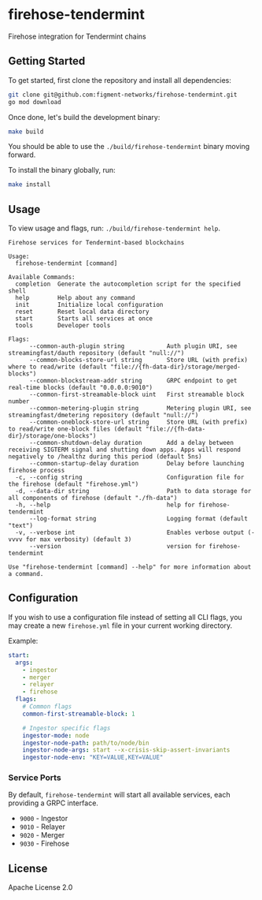 # firehose-tendermint

Firehose integration for Tendermint chains

## Getting Started

To get started, first clone the repository and install all dependencies:

```bash
git clone git@github.com:figment-networks/firehose-tendermint.git
go mod download
```

Once done, let's build the development binary:

```bash
make build
```

You should be able to use the `./build/firehose-tendermint` binary moving forward.

To install the binary globally, run:

```bash
make install
```

## Usage

To view usage and flags, run: `./build/firehose-tendermint help`.

```
Firehose services for Tendermint-based blockchains

Usage:
  firehose-tendermint [command]

Available Commands:
  completion  Generate the autocompletion script for the specified shell
  help        Help about any command
  init        Initialize local configuration
  reset       Reset local data directory
  start       Starts all services at once
  tools       Developer tools

Flags:
      --common-auth-plugin string            Auth plugin URI, see streamingfast/dauth repository (default "null://")
      --common-blocks-store-url string       Store URL (with prefix) where to read/write (default "file://{fh-data-dir}/storage/merged-blocks")
      --common-blockstream-addr string       GRPC endpoint to get real-time blocks (default "0.0.0.0:9010")
      --common-first-streamable-block uint   First streamable block number
      --common-metering-plugin string        Metering plugin URI, see streamingfast/dmetering repository (default "null://")
      --common-oneblock-store-url string     Store URL (with prefix) to read/write one-block files (default "file://{fh-data-dir}/storage/one-blocks")
      --common-shutdown-delay duration       Add a delay between receiving SIGTERM signal and shutting down apps. Apps will respond negatively to /healthz during this period (default 5ns)
      --common-startup-delay duration        Delay before launching firehose process
  -c, --config string                        Configuration file for the firehose (default "firehose.yml")
  -d, --data-dir string                      Path to data storage for all components of firehose (default "./fh-data")
  -h, --help                                 help for firehose-tendermint
      --log-format string                    Logging format (default "text")
  -v, --verbose int                          Enables verbose output (-vvvv for max verbosity) (default 3)
      --version                              version for firehose-tendermint

Use "firehose-tendermint [command] --help" for more information about a command.
```

## Configuration

If you wish to use a configuration file instead of setting all CLI flags, you may create a new `firehose.yml`
file in your current working directory.

Example:

```yml
start:
  args:
    - ingestor
    - merger
    - relayer
    - firehose
  flags:
    # Common flags
    common-first-streamable-block: 1

    # Ingestor specific flags
    ingestor-mode: node
    ingestor-node-path: path/to/node/bin
    ingestor-node-args: start --x-crisis-skip-assert-invariants
    ingestor-node-env: "KEY=VALUE,KEY=VALUE"
```

### Service Ports

By default, `firehose-tendermint` will start all available services, each providing a
GRPC interface.

- `9000` - Ingestor
- `9010` - Relayer
- `9020` - Merger
- `9030` - Firehose

## License

Apache License 2.0
